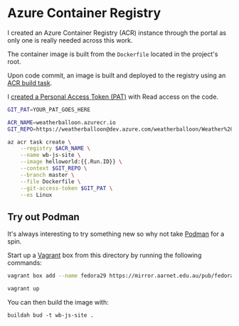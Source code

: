 # Azure Container Registry

I created an Azure Container Registry (ACR) instance through the portal as only one is really needed
across this work.

The container image is built from the `Dockerfile` located in the project's root.

Upon code commit, an image is built and deployed to the registry using an [ACR build task](https://docs.microsoft.com/en-us/azure/container-registry/container-registry-tutorial-build-task).

I [created a Personal Access Token (PAT)](https://docs.microsoft.com/en-us/azure/devops/organizations/accounts/use-personal-access-tokens-to-authenticate?view=azure-devops) with Read access on the code.

```bash
GIT_PAT=YOUR_PAT_GOES_HERE

ACR_NAME=weatherballoon.azurecr.io
GIT_REPO=https://weatherballoon@dev.azure.com/weatherballoon/Weather%20Balloon/_git/wb-js-site

az acr task create \
    --registry $ACR_NAME \
    --name wb-js-site \
    --image helloworld:{{.Run.ID}} \
    --context $GIT_REPO \
    --branch master \
    --file Dockerfile \
    --git-access-token $GIT_PAT \
    --os Linux
```

## Try out Podman

It's always interesting to try something new so why not take [Podman](https://github.com/containers/libpod/blob/master/docs/tutorials/podman_tutorial.md) for a spin.

Start up a [Vagrant](https://www.vagrantup.com/) box from this directory by running the following commands:

```bash
vagrant box add --name fedora29 https://mirror.aarnet.edu.au/pub/fedora/linux/releases/29/Cloud/x86_64/images/Fedora-Cloud-Base-Vagrant-29-1.2.x86_64.vagrant-virtualbox.box

vagrant up
```

You can then build the image with:

    buildah bud -t wb-js-site .
